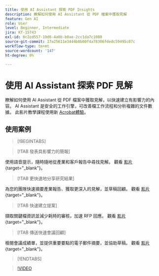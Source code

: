 ```yaml
---
title: 使用 AI Assistant 探索 PDF Insights
description: 瞭解如何使用 AI Assistant 從 PDF 檔案中獲取見解
feature: Gen AI
role: User
level: Beginner, Intermediate
jira: KT-15743
exl-id: 0c2cd557-19d6-4a0b-b0ae-2cc1da7c1080
source-git-commit: 17a25611e3444b0b00f4a78306fdedc59495c07c
workflow-type: tm+mt
source-wordcount: '147'
ht-degree: 0%

---
```


# 使用 AI Assistant 探索 PDF 見解

瞭解如何使用 AI Assistant 從 PDF 檔案中獲取見解，以快速建立有影響力的內容。 AI Assistant 是安全的工作引擎，可改善檔工作流程和分析複雜的文件數據。 此影片教學課程使用新 [Acrobat體驗](new-workspace.md)。

## 使用案例

>[!BEGINTABS]

>[!TAB 發表具影響力的簡報]

使用語音提示，隨時隨地從產業和客戶報告中尋找見解。 觀看 [影片](https://video.tv.adobe.com/v/3428811?quality=12&learn=on&hidetitle=true){target="_blank"}。

>[!TAB 更快速地分享研究結果]

為您的團隊快速摘要產業報告、獲取更深入的見解，並草稿回顧。 觀看 [影片](https://video.tv.adobe.com/v/3427286?quality=12&learn=on&hidetitle=true){target="_blank"}。

>[!TAB 快速建立提案]

擷取關鍵檔資訊並減少耗時的審核，加速 RFP 回應。 觀看 [影片](https://video.tv.adobe.com/v/3428639?quality=12&learn=on&hidetitle=true){target="_blank"}。

>[!TAB 傳送快速會議回顧]

檢閱會議成績單，並提供重要要點的電子郵件摘要，並協助草稿。 觀看 [影片](https://video.tv.adobe.com/v/3427292?quality=12&learn=on&hidetitle=true){target="_blank"}。

>[!ENDTABS]

>[!VIDEO](https://video.tv.adobe.com/v/3430512?enablevpops&quality=12&learn=on&hidetitle=true)
